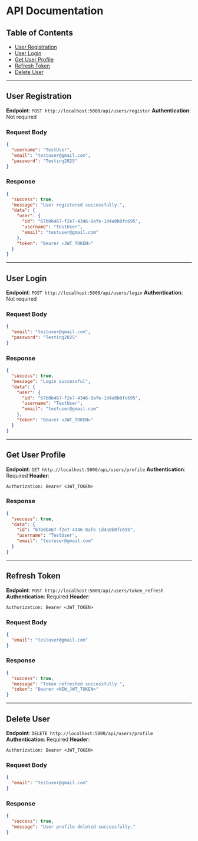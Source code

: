 # API Documentation

## Table of Contents

* [User Registration](#user-registration)
* [User Login](#user-login)
* [Get User Profile](#get-user-profile)
* [Refresh Token](#refresh-token)
* [Delete User](#delete-user)

---

## User Registration

**Endpoint**: `POST http://localhost:5000/api/users/register`
**Authentication**: Not required

### Request Body

```json
{
  "username": "TestUser",
  "email": "testuser@gmail.com",
  "password": "Testing2025"
}
```

### Response

```json
{
  "success": true,
  "message": "User registered successfully.",
  "data": {
    "user": {
      "id": "67b0b467-f2e7-4346-8afe-1d4a0b0fc695",
      "username": "TestUser",
      "email": "testuser@gmail.com"
    },
    "token": "Bearer <JWT_TOKEN>"
  }
}
```

---

## User Login

**Endpoint**: `POST http://localhost:5000/api/users/login`
**Authentication**: Not required

### Request Body

```json
{
  "email": "testuser@gmail.com",
  "password": "Testing2025"
}
```

### Response

```json
{
  "success": true,
  "message": "Login successful",
  "data": {
    "user": {
      "id": "67b0b467-f2e7-4346-8afe-1d4a0b0fc695",
      "username": "TestUser",
      "email": "testuser@gmail.com"
    },
    "token": "Bearer <JWT_TOKEN>"
  }
}
```

---

## Get User Profile

**Endpoint**: `GET http://localhost:5000/api/users/profile`
**Authentication**: Required
**Header**:

```
Authorization: Bearer <JWT_TOKEN>
```

### Response

```json
{
  "success": true,
  "data": {
    "id": "67b0b467-f2e7-4346-8afe-1d4a0b0fc695",
    "username": "TestUser",
    "email": "testuser@gmail.com"
  }
}
```

---

## Refresh Token

**Endpoint**: `POST http://localhost:5000/api/users/token_refresh`
**Authentication**: Required
**Header**:

```
Authorization: Bearer <JWT_TOKEN>
```

### Request Body

```json
{
  "email": "testuser@gmail.com"
}
```

### Response

```json
{
  "success": true,
  "message": "Token refreshed successfully.",
  "token": "Bearer <NEW_JWT_TOKEN>"
}
```

---

## Delete User

**Endpoint**: `DELETE http://localhost:5000/api/users/profile`
**Authentication**: Required
**Header**:

```
Authorization: Bearer <JWT_TOKEN>
```

### Request Body

```json
{
  "email": "testuser@gmail.com"
}
```

### Response

```json
{
  "success": true,
  "message": "User profile deleted successfully."
}
```
